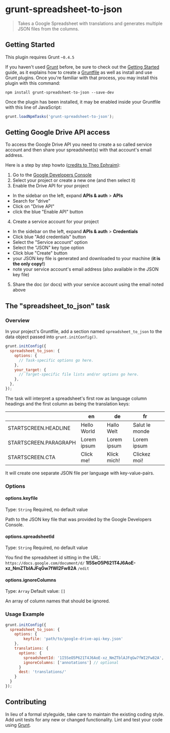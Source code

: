 # grunt-spreadsheet-to-json

> Takes a Google Spreadsheet with translations and generates multiple JSON files from the columns.

## Getting Started
This plugin requires Grunt `~0.4.5`

If you haven't used [Grunt](http://gruntjs.com/) before, be sure to check out the [Getting Started](http://gruntjs.com/getting-started) guide, as it explains how to create a [Gruntfile](http://gruntjs.com/sample-gruntfile) as well as install and use Grunt plugins. Once you're familiar with that process, you may install this plugin with this command:

```shell
npm install grunt-spreadsheet-to-json --save-dev
```

Once the plugin has been installed, it may be enabled inside your Gruntfile with this line of JavaScript:

```js
grunt.loadNpmTasks('grunt-spreadsheet-to-json');
```

## Getting Google Drive API access

To access the Google Drive API you need to create a so called service account and then share your spreadsheet(s) with that account's email address. 

Here is a step by step howto ([credits to Theo Ephraim](https://github.com/theoephraim/node-google-spreadsheet)):

1. Go to the [Google Developers Console](https://console.developers.google.com/project)
2. Select your project or create a new one (and then select it)
3. Enable the Drive API for your project
  - In the sidebar on the left, expand __APIs & auth__ > __APIs__
  - Search for "drive"
  - Click on "Drive API"
  - click the blue "Enable API" button
4. Create a service account for your project
  - In the sidebar on the left, expand __APIs & auth__ > __Credentials__
  - Click blue "Add credentials" button
  - Select the "Service account" option
  - Select the "JSON" key type option
  - Click blue "Create" button
  - your JSON key file is generated and downloaded to your machine (__it is the only copy!__)
  - note your service account's email address (also available in the JSON key file)
5. Share the doc (or docs) with your service account using the email noted above

## The "spreadsheet_to_json" task

### Overview
In your project's Gruntfile, add a section named `spreadsheet_to_json` to the data object passed into `grunt.initConfig()`.

```js
grunt.initConfig({
  spreadsheet_to_json: {
    options: {
      // Task-specific options go here.
    },
    your_target: {
      // Target-specific file lists and/or options go here.
    },
  },
});
```

The task will interpret a spreadsheet's first row as language column headings and the first column as being the translation keys:

|                       | en          | de          | fr             |   |
|-----------------------|-------------|-------------|----------------|---|
| STARTSCREEN.HEADLINE  | Hello World | Hallo Welt  | Salut le monde |   |
| STARTSCREEN.PARAGRAPH | Lorem ipsum | Lorem ipsum | Lorem ipsum    |   |
| STARTSCREEN.CTA       | Click me!   | Klick mich! | Clickez moi!   |   |

It will create one separate JSON file per language with key-value-pairs.

### Options

#### options.keyfile
Type: `String`
Required, no default value

Path to the JSON key file that was provided by the Google Developers Console.

#### options.spreadsheetId
Type: `String`
Required, no default value

You find the spreadsheet id sitting in the URL:
`https://docs.google.com/document/d/` __1I5SeO5P621T4J6AoE-xz_NmZTblAJFqGw7fWI2Fw82A__ `/edit`

#### options.ignoreColumns
Type: `Array`
Default value: `[]`

An array of column names that should be ignored.

### Usage Example

```js
grunt.initConfig({
  spreadsheet_to_json: {
    options: {
        keyfile: 'path/to/google-drive-api-key.json'
    },
    translations: {
      options: {
        spreadsheetId: '1I5SeO5P621T4J6AoE-xz_NmZTblAJFqGw7fWI2Fw82A',
        ignoreColumns: ['annotations'] // optional
      }
      dest: 'translations/'
    }
  }
});
```

## Contributing
In lieu of a formal styleguide, take care to maintain the existing coding style. Add unit tests for any new or changed functionality. Lint and test your code using [Grunt](http://gruntjs.com/).
